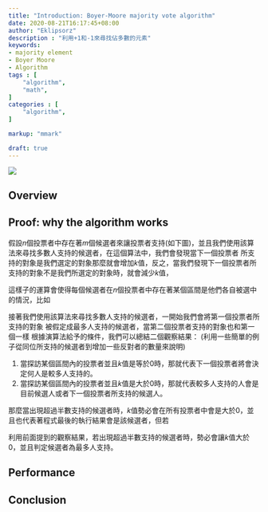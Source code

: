 ```yaml
---
title: "Introduction: Boyer-Moore majority vote algorithm"
date: 2020-08-21T16:17:45+08:00
author: "Eklipsorz"
description : "利用+1和-1來尋找佔多數的元素"
keywords:
- majority element
- Boyer Moore
- Algorithm
tags : [
    "algorithm",
    "math",
]
categories : [
    "algorithm",
]

markup: "mmark"

draft: true
---
```


![](/img/boyermooreAlg/cover.jpeg)

## Overview


## Proof: why the algorithm works


假設$n$個投票者中存在著$m$個候選者來讓投票者支持(如下圖)，並且我們使用該算法來尋找多數人支持的候選者，在這個算法中，我們會發現當下一個投票者
所支持的對象是我們選定的對象那麼就會增加$k$值，反之，當我們發現下一個投票者所支持的對象不是我們所選定的對象時，就會減少$k$值，


這樣子的運算會使得每個候選者在$n$個投票者中存在著某個區間是他們各自被選中的情況，比如


接著我們使用該算法來尋找多數人支持的候選者，一開始我們會將第一個投票者所支持的對象
被假定成最多人支持的候選者，當第二個投票者支持的對象也和第一個一樣
根據演算法給予的條件，我們可以總結二個觀察結果：
(利用一些簡單的例子從同位所支持的候選者到增加一些反對者的數量來說明)


1. 當探訪某個區間內的投票者並且$k$值是等於0時，那就代表下一個投票者將會決定何人是較多人支持的。
2. 當探訪某個區間內的投票者並且$k$值是大於0時，那就代表較多人支持的人會是目前候選人或者下一個投票者所支持的候選人。


那麼當出現超過半數支持的候選者時，$k$值勢必會在所有投票者中會是大於0，並且也代表著程式最後的執行結果會是該候選者，但若

利用前面提到的觀察結果，若出現超過半數支持的候選者時，勢必會讓$k$值大於0，並且判定候選者為最多人支持。

## Performance


## Conclusion

